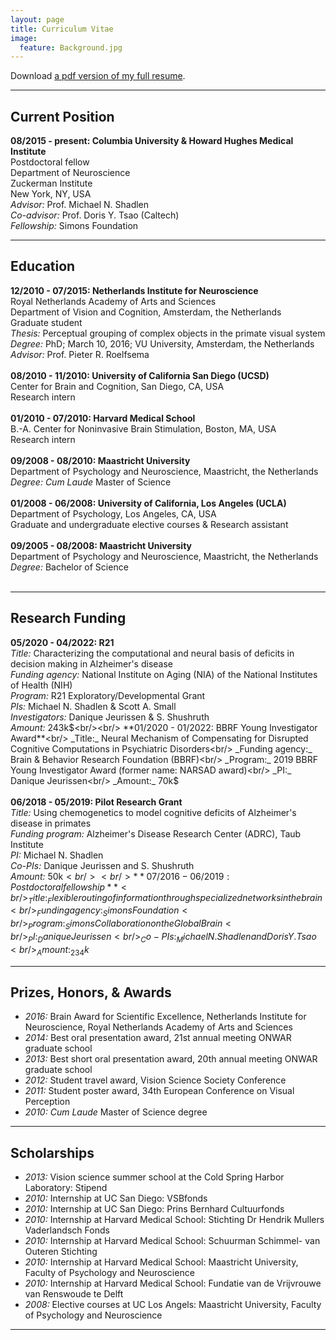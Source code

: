 ```yaml
---
layout: page
title: Curriculum Vitae
image:
  feature: Background.jpg
---
```


<i class="fa fa-file-pdf-o"></i> Download [a pdf version of my full resume](cvpdf/resume.pdf).

---

## Current Position

**08/2015 - present: Columbia University & Howard Hughes Medical Institute**<br/>
Postdoctoral fellow<br/>
Department of Neuroscience<br/>
Zuckerman Institute<br/>
New York, NY, USA<br/>
_Advisor:_ Prof. Michael N. Shadlen<br/>
_Co-advisor:_ Prof. Doris Y. Tsao (Caltech)<br/>
_Fellowship:_ Simons Foundation<br/>



---

## Education

**12/2010 - 07/2015: Netherlands Institute for Neuroscience**<br/>
Royal Netherlands Academy of Arts and Sciences<br/>
Department of Vision and Cognition, Amsterdam, the Netherlands<br/>
Graduate student<br/>
_Thesis:_ Perceptual grouping of complex objects in the primate visual system<br/>
_Degree:_ PhD; March 10, 2016; VU University, Amsterdam, the Netherlands<br/>
_Advisor:_ Prof. Pieter R. Roelfsema<br/><br/>
**08/2010 - 11/2010: University of California San Diego (UCSD)**<br/>
Center for Brain and Cognition, San Diego, CA, USA<br/>
Research intern<br/><br/>
**01/2010 - 07/2010: Harvard Medical School**<br/>
B.-A. Center for Noninvasive Brain Stimulation, Boston, MA, USA<br/>
Research intern<br/><br/>
**09/2008 - 08/2010: Maastricht University**<br/>
Department of Psychology and Neuroscience, Maastricht, the Netherlands<br/>
_Degree:_ _Cum Laude_ Master of Science<br/><br/>
**01/2008 - 06/2008: University of California, Los Angeles (UCLA)**<br/>
Department of Psychology, Los Angeles, CA, USA<br/>
Graduate and undergraduate elective courses & Research assistant<br/><br/>
**09/2005 - 08/2008: Maastricht University**<br/>
Department of Psychology and Neuroscience, Maastricht, the Netherlands<br/>
_Degree:_ Bachelor of Science<br/><br/>


---

## Research Funding

**05/2020 -	04/2022: R21**<br/>
_Title:_ Characterizing the computational and neural basis of deficits in decision making in Alzheimer's disease<br/>
_Funding agency:_ National Institute on Aging (NIA) of the National Institutes of Health (NIH)<br/>
_Program:_ R21 Exploratory/Developmental Grant<br/>
_PIs:_ Michael N. Shadlen & Scott A. Small<br/>
_Investigators:_ Danique Jeurissen & S. Shushruth<br/>
_Amount:_ 243k$<br/><br/>
**01/2020 -	01/2022: BBRF Young Investigator Award**<br/>
_Title:_ Neural Mechanism of Compensating for Disrupted Cognitive Computations in Psychiatric Disorders<br/>
_Funding agency:_ Brain & Behavior Research Foundation (BBRF)<br/>
_Program:_ 2019 BBRF Young Investigator Award (former name: NARSAD award)<br/>
_PI:_ Danique Jeurissen<br/>
_Amount:_ 70k$<br/><br/>
**06/2018 -	05/2019: Pilot Research Grant**<br/>
_Title:_ Using chemogenetics to model cognitive deficits of Alzheimer's disease in primates<br/>
_Funding program:_ Alzheimer's Disease Research Center (ADRC), Taub Institute<br/>
_PI:_ Michael N. Shadlen<br/>
_Co-PIs:_  Danique Jeurissen and S. Shushruth<br/>
_Amount:_ 50k$<br/><br/>
**07/2016 -	06/2019: Postdoctoral fellowship**<br/>
_Title:_ Flexible routing of information through specialized networks in the brain<br/>
_Funding agency:_ Simons Foundation<br/>
_Program:_ Simons Collaboration on the Global Brain<br/>
_PI:_ Danique Jeurissen<br/>
_Co-PIs:_ Michael N. Shadlen and Doris Y. Tsao<br/>
_Amount:_ 234k$<br/>


---

## Prizes, Honors, & Awards

* _2016:_ Brain Award for Scientific Excellence, Netherlands Institute for Neuroscience, Royal Netherlands Academy of Arts and Sciences<br/>
* _2014:_ Best oral presentation award, 21st annual meeting ONWAR graduate school<br/>
* _2013:_ Best short oral presentation award, 20th annual meeting ONWAR graduate school<br/>
* _2012:_ Student travel award, Vision Science Society Conference<br/>
* _2011:_ Student poster award, 34th European Conference on Visual Perception<br/>
* _2010:_ _Cum Laude_ Master of Science degree<br/>


---

## Scholarships

* _2013:_ Vision science summer school at the Cold Spring Harbor Laboratory: Stipend<br/>
* _2010:_ Internship at UC San Diego: VSBfonds<br/>
* _2010:_ Internship at UC San Diego: Prins Bernhard Cultuurfonds<br/>
* _2010:_ Internship at Harvard Medical School: Stichting Dr Hendrik Mullers Vaderlandsch Fonds<br/>
* _2010:_ Internship at Harvard Medical School: Schuurman Schimmel- van Outeren Stichting<br/>
* _2010:_ Internship at Harvard Medical School: Maastricht University, Faculty of Psychology and Neuroscience<br/>
* _2010:_ Internship at Harvard Medical School: Fundatie van de Vrijvrouwe van Renswoude te Delft<br/>
* _2008:_ Elective courses at UC Los Angels: Maastricht University, Faculty of Psychology and Neuroscience<br/>


---
